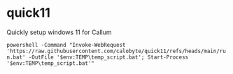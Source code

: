 # quick11
Quickly setup windows 11 for Callum

`powershell -Command "Invoke-WebRequest 'https://raw.githubusercontent.com/calobyte/quick11/refs/heads/main/run.bat' -OutFile '$env:TEMP\temp_script.bat'; Start-Process '$env:TEMP\temp_script.bat'"
`
